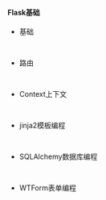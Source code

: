 #### **Flask基础**
* 基础
```


```


* 路由
```


```


* Context上下文
```


```


* jinja2模板编程
```


```


* SQLAlchemy数据库编程
```


```


* WTForm表单编程
```


```


